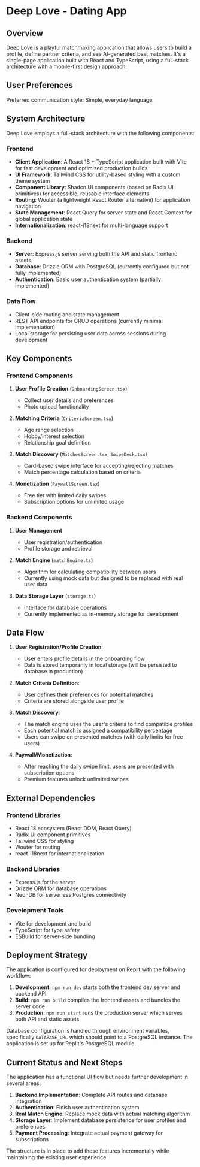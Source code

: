 # Deep Love - Dating App

## Overview

Deep Love is a playful matchmaking application that allows users to build a profile, define partner criteria, and see AI-generated best matches. It's a single-page application built with React and TypeScript, using a full-stack architecture with a mobile-first design approach.

## User Preferences

Preferred communication style: Simple, everyday language.

## System Architecture

Deep Love employs a full-stack architecture with the following components:

### Frontend
- **Client Application**: A React 18 + TypeScript application built with Vite for fast development and optimized production builds
- **UI Framework**: Tailwind CSS for utility-based styling with a custom theme system
- **Component Library**: Shadcn UI components (based on Radix UI primitives) for accessible, reusable interface elements
- **Routing**: Wouter (a lightweight React Router alternative) for application navigation
- **State Management**: React Query for server state and React Context for global application state
- **Internationalization**: react-i18next for multi-language support

### Backend
- **Server**: Express.js server serving both the API and static frontend assets
- **Database**: Drizzle ORM with PostgreSQL (currently configured but not fully implemented)
- **Authentication**: Basic user authentication system (partially implemented)

### Data Flow
- Client-side routing and state management
- REST API endpoints for CRUD operations (currently minimal implementation)
- Local storage for persisting user data across sessions during development

## Key Components

### Frontend Components
1. **User Profile Creation** (`OnboardingScreen.tsx`)
   - Collect user details and preferences
   - Photo upload functionality
   
2. **Matching Criteria** (`CriteriaScreen.tsx`)
   - Age range selection
   - Hobby/interest selection
   - Relationship goal definition
   
3. **Match Discovery** (`MatchesScreen.tsx`, `SwipeDeck.tsx`)
   - Card-based swipe interface for accepting/rejecting matches
   - Match percentage calculation based on criteria
   
4. **Monetization** (`PaywallScreen.tsx`)
   - Free tier with limited daily swipes
   - Subscription options for unlimited usage

### Backend Components
1. **User Management**
   - User registration/authentication
   - Profile storage and retrieval
   
2. **Match Engine** (`matchEngine.ts`)
   - Algorithm for calculating compatibility between users
   - Currently using mock data but designed to be replaced with real user data

3. **Data Storage Layer** (`storage.ts`)
   - Interface for database operations
   - Currently implemented as in-memory storage for development

## Data Flow

1. **User Registration/Profile Creation**:
   - User enters profile details in the onboarding flow
   - Data is stored temporarily in local storage (will be persisted to database in production)

2. **Match Criteria Definition**:
   - User defines their preferences for potential matches
   - Criteria are stored alongside user profile

3. **Match Discovery**:
   - The match engine uses the user's criteria to find compatible profiles
   - Each potential match is assigned a compatibility percentage
   - Users can swipe on presented matches (with daily limits for free users)

4. **Paywall/Monetization**:
   - After reaching the daily swipe limit, users are presented with subscription options
   - Premium features unlock unlimited swipes

## External Dependencies

### Frontend Libraries
- React 18 ecosystem (React DOM, React Query)
- Radix UI component primitives
- Tailwind CSS for styling
- Wouter for routing
- react-i18next for internationalization

### Backend Libraries
- Express.js for the server
- Drizzle ORM for database operations
- NeonDB for serverless Postgres connectivity

### Development Tools
- Vite for development and build
- TypeScript for type safety
- ESBuild for server-side bundling

## Deployment Strategy

The application is configured for deployment on Replit with the following workflow:

1. **Development**: `npm run dev` starts both the frontend dev server and backend API
2. **Build**: `npm run build` compiles the frontend assets and bundles the server code
3. **Production**: `npm run start` runs the production server which serves both API and static assets

Database configuration is handled through environment variables, specifically `DATABASE_URL` which should point to a PostgreSQL instance. The application is set up for Replit's PostgreSQL module.

## Current Status and Next Steps

The application has a functional UI flow but needs further development in several areas:

1. **Backend Implementation**: Complete API routes and database integration
2. **Authentication**: Finish user authentication system
3. **Real Match Engine**: Replace mock data with actual matching algorithm
4. **Storage Layer**: Implement database persistence for user profiles and preferences
5. **Payment Processing**: Integrate actual payment gateway for subscriptions

The structure is in place to add these features incrementally while maintaining the existing user experience.